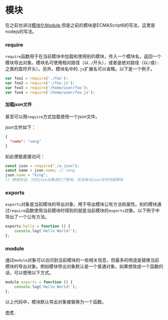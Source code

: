 # 模块

在之前也讲过[模块化Module](基础/模块化Module.md),但是之前的模块是ECMAScript6的写法，这里是nodejs的写法。

### require

`require`函数用于在当前模块中加载和使用别的模块，传入一个模块名，返回一个模块导出对象。模块名可使用相对路径（以`./`开头），或者是绝对路径（以`/`或`C:`之类的盘符开头）。另外，模块名中的`.js`扩展名可以省略。以下是一个例子。

```javascript
var foo1 = require('./foo');
var foo2 = require('./foo.js');
var foo3 = require('/home/user/foo');
var foo4 = require('/home/user/foo.js');
```

#### 加载json文件

甚至可以用`require`方式加载使用一个json文件。

json文件如下：

```json
{
  "name": "veng"
}
```

如此便能直接访问：

```javascript
const json = require("./a.json");
const name = json.name; // veng
json.name = "king";
// 修改的话，只对json对象进行了修改，并没有对json文件内容修改
```

### exports

`exports`对象是当前模块的导出对象，用于导出模块公有方法和属性。别的模块通过`require`函数使用当前模块时得到的就是当前模块的`exports`对象。以下例子中导出了一个公有方法。

```javascript
exports.hello = function () {
    console.log('Hello World!');
};
```

### module

通过`module`对象可以访问到当前模块的一些相关信息，但最多的用途是替换当前模块的导出对象。例如模块导出对象默认是一个普通对象，如果想改成一个函数的话，可以使用以下方式。

```javascript
module.exports = function () {
    console.log('Hello World!');
};
```

以上代码中，模块默认导出对象被替换为一个函数。

[参考](http://nqdeng.github.io/7-days-nodejs/#1.5).